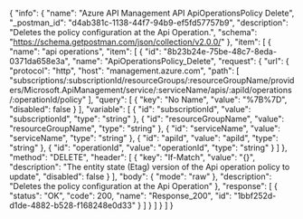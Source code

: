 {
  "info": {
    "name": "Azure API Management API ApiOperationsPolicy Delete",
    "_postman_id": "d4ab381c-1138-44f7-94b9-ef5fd57757b9",
    "description": "Deletes the policy configuration at the Api Operation.",
    "schema": "https://schema.getpostman.com/json/collection/v2.0.0/"
  },
  "item": [
    {
      "name": "api operations",
      "item": [
        {
          "id": "8b23b24e-75be-48c7-8eda-0371da658e3a",
          "name": "ApiOperationsPolicy_Delete",
          "request": {
            "url": {
              "protocol": "http",
              "host": "management.azure.com",
              "path": [
                "subscriptions/:subscriptionId/resourceGroups/:resourceGroupName/providers/Microsoft.ApiManagement/service/:serviceName/apis/:apiId/operations/:operationId/policy"
              ],
              "query": [
                {
                  "key": "No Name",
                  "value": "%7B%7D",
                  "disabled": false
                }
              ],
              "variable": [
                {
                  "id": "subscriptionId",
                  "value": "subscriptionId",
                  "type": "string"
                },
                {
                  "id": "resourceGroupName",
                  "value": "resourceGroupName",
                  "type": "string"
                },
                {
                  "id": "serviceName",
                  "value": "serviceName",
                  "type": "string"
                },
                {
                  "id": "apiId",
                  "value": "apiId",
                  "type": "string"
                },
                {
                  "id": "operationId",
                  "value": "operationId",
                  "type": "string"
                }
              ]
            },
            "method": "DELETE",
            "header": [
              {
                "key": "If-Match",
                "value": "{}",
                "description": "The entity state (Etag) version of the Api operation policy to update",
                "disabled": false
              }
            ],
            "body": {
              "mode": "raw"
            },
            "description": "Deletes the policy configuration at the Api Operation"
          },
          "response": [
            {
              "status": "OK",
              "code": 200,
              "name": "Response_200",
              "id": "1bbf252d-d1de-4882-b528-f168248e0d33"
            }
          ]
        }
      ]
    }
  ]
}